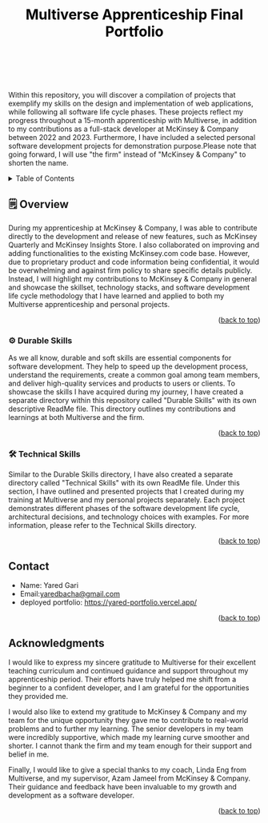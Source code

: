 <a name="readme-top"></a>

  <h1 align="center" style="background-image: url('https://cdn-images.zety.com/pages/how_to_write_web_developer_resume.jpg'); height: 150px; color: black; font-weight: bold;">Multiverse Apprenticeship Final Portfolio</h1>
  <p>
  Within this repository, you will discover a compilation of projects that exemplify my skills on the design and implementation of web applications, while following all software life cycle phases. These projects reflect my progress throughout a 15-month apprenticeship with Multiverse, in addition to my contributions as a full-stack developer at McKinsey & Company between 2022 and 2023. Furthermore, I have included a selected personal software development projects for demonstration purpose.Please note that going forward, I will use "the firm" instead of "McKinsey & Company" to shorten the name. 
  </p>
</div>

<!-- TABLE OF CONTENTS -->
<details>
  <summary>Table of Contents</summary>
  <ol>
    <li><a href="#overview">Overview</a></li>
    <li><a href="#durable">Durable Skills</a></li>
    <li><a href="#technical">Technical Skills</a></li>
    <li><a href="#contact">Contact Me</a></li>
    <li><a href="#acknowledgments">Acknowledgments</a></li>
  </ol>
</details>

<!-- Overview -->

## 🗒️ Overview

During my apprenticeship at McKinsey & Company, I was able to contribute directly to the development and release of new features, such as McKinsey Quarterly and McKinsey Insights Store. I also collaborated on improving and adding functionalities to the existing McKinsey.com code base. However, due to proprietary product and code information being confidential, it would be overwhelming and against firm policy to share specific details publicly. Instead, I will highlight my contributions to McKinsey & Company in general and showcase the skillset, technology stacks, and software development life cycle methodology that I have learned and applied to both my Multiverse apprenticeship and personal projects.

<p align="right">(<a href="#readme-top">back to top</a>)</p>

<!-- Durable Skills Section -->

### ⚙️ Durable Skills

As we all know, durable and soft skills are essential components for software development. They help to speed up the development process, understand the requirements, create a common goal among team members, and deliver high-quality services and products to users or clients. To showcase the skills I have acquired during my journey, I have created a separate directory within this repository called "Durable Skills" with its own descriptive ReadMe file. This directory outlines my contributions and learnings at both Multiverse and the firm.

<p align="right">(<a href="#readme-top">back to top</a>)</p>

<!-- Technical Projects Section -->

### 🛠️ Technical Skills

Similar to the Durable Skills directory, I have also created a separate directory called "Technical Skills" with its own ReadMe file. Under this section, I have outlined and presented projects that I created during my training at Multiverse and my personal projects separately. Each project demonstrates different phases of the software development life cycle, architectural decisions, and technology choices with examples. For more information, please refer to the Technical Skills directory.

<p align="right">(<a href="#technical">back to top</a>)</p>

<!-- CONTACT -->

## Contact

- Name: Yared Gari
- Email:yaredbacha@gmail.com
- deployed portfolio: https://yared-portfolio.vercel.app/

<p align="right">(<a href="#readme-top">back to top</a>)</p>

<!-- ACKNOWLEDGMENTS -->

## Acknowledgments

I would like to express my sincere gratitude to Multiverse for their excellent teaching curriculum and continued guidance and support throughout my apprenticeship period. Their efforts have truly helped me shift from a beginner to a confident developer, and I am grateful for the opportunities they provided me.

I would also like to extend my gratitude to McKinsey & Company and my team for the unique opportunity they gave me to contribute to real-world problems and to further my learning. The senior developers in my team were incredibly supportive, which made my learning curve smoother and shorter. I cannot thank the firm and my team enough for their support and belief in me.

Finally, I would like to give a special thanks to my coach, Linda Eng from Multiverse, and my supervisor, Azam Jameel from McKinsey & Company. Their guidance and feedback have been invaluable to my growth and development as a software developer.

<p align="right">(<a href="#readme-top">back to top</a>)</p>
